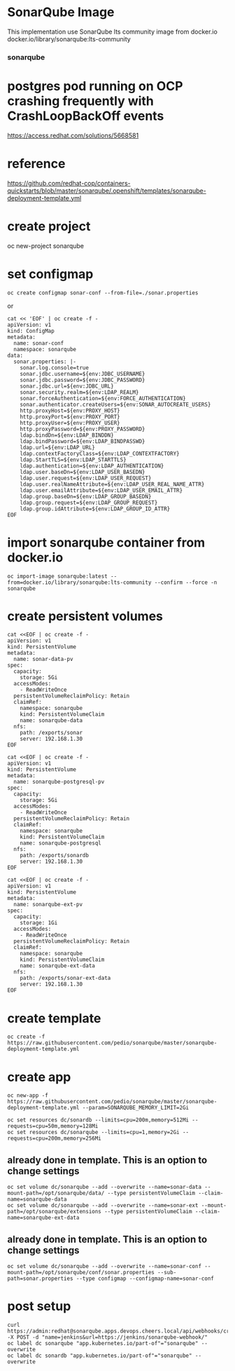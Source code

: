 # SonarQube Image 

This implementation use SonarQube lts community image from docker.io
docker.io/library/sonarqube:lts-community

### sonarqube

# postgres pod running on OCP crashing frequently with CrashLoopBackOff events
https://access.redhat.com/solutions/5668581

# reference
https://github.com/redhat-cop/containers-quickstarts/blob/master/sonarqube/.openshift/templates/sonarqube-deployment-template.yml

# create project
oc new-project sonarqube

# set configmap
```
oc create configmap sonar-conf --from-file=./sonar.properties
```

or 

```
cat << 'EOF' | oc create -f -
apiVersion: v1
kind: ConfigMap
metadata:
  name: sonar-conf
  namespace: sonarqube
data:
  sonar.properties: |-
    sonar.log.console=true
    sonar.jdbc.username=${env:JDBC_USERNAME}
    sonar.jdbc.password=${env:JDBC_PASSWORD}
    sonar.jdbc.url=${env:JDBC_URL}
    sonar.security.realm=${env:LDAP_REALM}
    sonar.forceAuthentication=${env:FORCE_AUTHENTICATION}
    sonar.authenticator.createUsers=${env:SONAR_AUTOCREATE_USERS}
    http.proxyHost=${env:PROXY_HOST}
    http.proxyPort=${env:PROXY_PORT}
    http.proxyUser=${env:PROXY_USER}
    http.proxyPassword=${env:PROXY_PASSWORD}
    ldap.bindDn=${env:LDAP_BINDDN}
    ldap.bindPassword=${env:LDAP_BINDPASSWD}
    ldap.url=${env:LDAP_URL}
    ldap.contextFactoryClass=${env:LDAP_CONTEXTFACTORY}
    ldap.StartTLS=${env:LDAP_STARTTLS}
    ldap.authentication=${env:LDAP_AUTHENTICATION}
    ldap.user.baseDn=${env:LDAP_USER_BASEDN}
    ldap.user.request=${env:LDAP_USER_REQUEST}
    ldap.user.realNameAttribute=${env:LDAP_USER_REAL_NAME_ATTR}
    ldap.user.emailAttribute=${env:LDAP_USER_EMAIL_ATTR}
    ldap.group.baseDn=${env:LDAP_GROUP_BASEDN}
    ldap.group.request=${env:LDAP_GROUP_REQUEST}
    ldap.group.idAttribute=${env:LDAP_GROUP_ID_ATTR}
EOF
```
# import sonarqube container from docker.io
```
oc import-image sonarqube:latest --from=docker.io/library/sonarqube:lts-community --confirm --force -n sonarqube
```

# create persistent volumes
```
cat <<EOF | oc create -f -
apiVersion: v1
kind: PersistentVolume
metadata:
  name: sonar-data-pv
spec:
  capacity:
    storage: 5Gi
  accessModes:
    - ReadWriteOnce
  persistentVolumeReclaimPolicy: Retain
  claimRef:
    namespace: sonarqube
    kind: PersistentVolumeClaim
    name: sonarqube-data
  nfs:
    path: /exports/sonar
    server: 192.168.1.30
EOF
```
```
cat <<EOF | oc create -f -
apiVersion: v1
kind: PersistentVolume
metadata:
  name: sonarqube-postgresql-pv
spec:
  capacity:
    storage: 5Gi
  accessModes:
    - ReadWriteOnce
  persistentVolumeReclaimPolicy: Retain
  claimRef:
    namespace: sonarqube
    kind: PersistentVolumeClaim
    name: sonarqube-postgresql
  nfs:
    path: /exports/sonardb
    server: 192.168.1.30
EOF
```
```
cat <<EOF | oc create -f -
apiVersion: v1
kind: PersistentVolume
metadata:
  name: sonarqube-ext-pv
spec:
  capacity:
    storage: 1Gi
  accessModes:
    - ReadWriteOnce
  persistentVolumeReclaimPolicy: Retain
  claimRef:
    namespace: sonarqube
    kind: PersistentVolumeClaim
    name: sonarqube-ext-data
  nfs:
    path: /exports/sonar-ext-data
    server: 192.168.1.30
EOF
```

# create template
```
oc create -f https://raw.githubusercontent.com/pedio/sonarqube/master/sonarqube-deployment-template.yml
```

# create app
```
oc new-app -f https://raw.githubusercontent.com/pedio/sonarqube/master/sonarqube-deployment-template.yml --param=SONARQUBE_MEMORY_LIMIT=2Gi
```

```
oc set resources dc/sonardb --limits=cpu=200m,memory=512Mi --requests=cpu=50m,memory=128Mi
oc set resources dc/sonarqube --limits=cpu=1,memory=2Gi --requests=cpu=200m,memory=256Mi
```

## already done in template.  This is an option to change settings
```
oc set volume dc/sonarqube --add --overwrite --name=sonar-data --mount-path=/opt/sonarqube/data/ --type persistentVolumeClaim --claim-name=sonarqube-data
oc set volume dc/sonarqube --add --overwrite --name=sonar-ext --mount-path=/opt/sonarqube/extensions --type persistentVolumeClaim --claim-name=sonarqube-ext-data
```

## already done in template.  This is an option to change settings 
```
oc set volume dc/sonarqube --add --overwrite --name=sonar-conf --mount-path=/opt/sonarqube/conf/sonar.properties --sub-path=sonar.properties --type configmap --configmap-name=sonar-conf
```

# post setup
```
curl https://admin:redhat@sonarqube.apps.devops.cheers.local/api/webhooks/create -X POST -d "name=jenkins&url=https://jenkins/sonarqube-webhook/"
oc label dc sonarqube "app.kubernetes.io/part-of"="sonarqube" --overwrite
oc label dc sonardb "app.kubernetes.io/part-of"="sonarqube" --overwrite
```

